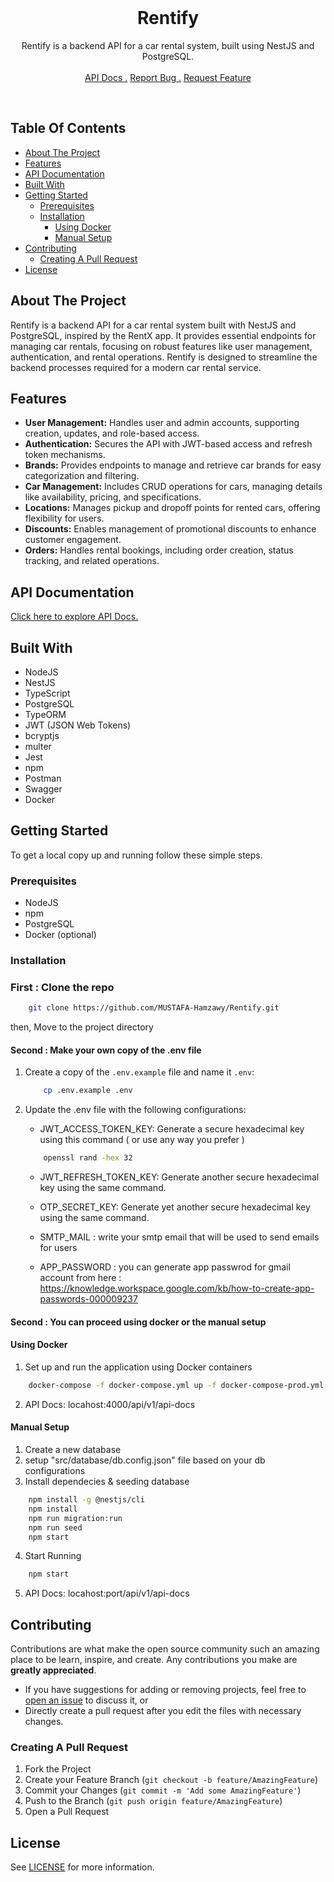 <br/>
<h1 align="center">Rentify</h1>
<p align="center">
Rentify is a backend API for a car rental system, built using NestJS and PostgreSQL.
<br/>
<br/>
<a href="https://documenter.getpostman.com/view/17672386/2sAYBPkENB" target="_blank">API Docs .</a>  
<a href="https://github.com/MUSTAFA-Hamzawy/Rentify/issues/new?labels=bug&amp;template=bug_report.md" target="_blank">Report Bug .</a>
<a href="https://github.com/MUSTAFA-Hamzawy/Rentify/issues/new?labels=enhancement&amp;&template=feature_request.md" target="_blank">Request Feature</a>
</p>
</div>

<br/>

## Table Of Contents

- [About The Project](#about-the-project)
- [Features](#features)
- [API Documentation](#api-documentation)
- [Built With](#built-with)
- [Getting Started](#getting-started)
  - [Prerequisites](#prerequisites)
  - [Installation](#installation)
    - [Using Docker](#using-docker)
    - [Manual Setup](#manual-setup)
- [Contributing](#contributing)
  - [Creating A Pull Request](#creating-a-pull-request)
- [License](#license)

## About The Project

Rentify is a backend API for a car rental system built with NestJS and PostgreSQL, inspired by the RentX app. It provides essential endpoints for managing car rentals, focusing on robust features like user management, authentication, and rental operations. Rentify is designed to streamline the backend processes required for a modern car rental service.

## Features
- <strong>User Management:</strong> Handles user and admin accounts, supporting creation, updates, and role-based access.
- <strong>Authentication:</strong> Secures the API with JWT-based access and refresh token mechanisms.
- <strong>Brands:</strong> Provides endpoints to manage and retrieve car brands for easy categorization and filtering.
- <strong>Car Management:</strong> Includes CRUD operations for cars, managing details like availability, pricing, and specifications.
- <strong>Locations:</strong> Manages pickup and dropoff points for rented cars, offering flexibility for users.
- <strong>Discounts:</strong> Enables management of promotional discounts to enhance customer engagement.
- <strong>Orders:</strong> Handles rental bookings, including order creation, status tracking, and related operations.


## API Documentation

<a href="https://documenter.getpostman.com/view/17672386/2sAYBPkENB" target="_blank">Click here to explore API Docs.</a>


## Built With

* NodeJS
* NestJS
* TypeScript
* PostgreSQL
* TypeORM
* JWT (JSON Web Tokens)
* bcryptjs
* multer
* Jest
* npm
* Postman
* Swagger
* Docker

## Getting Started

To get a local copy up and running follow these simple steps.

### Prerequisites

* NodeJS
* npm
* PostgreSQL
* Docker (optional)

### Installation

### First : Clone the repo
  
  ```sh
      git clone https://github.com/MUSTAFA-Hamzawy/Rentify.git
  ```

then, Move to the project directory

#### Second : Make your own copy of the .env file

1. Create a copy of the `.env.example` file and name it `.env`:
   
   ```sh
       cp .env.example .env
    ```
   
2. Update the .env file with the following configurations:
   - JWT_ACCESS_TOKEN_KEY: Generate a secure hexadecimal key using this command ( or use any way you prefer )
     
   ```sh
       openssl rand -hex 32
    ```
   
   - JWT_REFRESH_TOKEN_KEY: Generate another secure hexadecimal key using the same command.
    
   - OTP_SECRET_KEY: Generate yet another secure hexadecimal key using the same command.
   - SMTP_MAIL : write your smtp email that will be used to send emails for users
   - APP_PASSWORD : you can generate app passwrod for gmail account from here : https://knowledge.workspace.google.com/kb/how-to-create-app-passwords-000009237

#### Second : You can proceed using docker or the manual setup
#### Using Docker

  1. Set up and run the application using Docker containers
  ```sh
      docker-compose -f docker-compose.yml up -f docker-compose-prod.yml up -d  --build
  ```
  
  2. API Docs: locahost:4000/api/v1/api-docs

#### Manual Setup
  
  1. Create a new database
  2. setup "src/database/db.config.json" file based on your db configurations 
  3. Install dependecies & seeding database
  
  ```sh
      npm install -g @nestjs/cli
      npm install
      npm run migration:run
      npm run seed
      npm start
  ```
  
  4. Start Running
  ```sh
      npm start
  ```

  5. API Docs: locahost:port/api/v1/api-docs

## Contributing

Contributions are what make the open source community such an amazing place to be learn, inspire, and create. Any contributions you make are **greatly appreciated**.
- If you have suggestions for adding or removing projects, feel free to [open an issue](https://github.com/MUSTAFA-Hamzawy/Rentify/issues/new) to discuss it, or
-  Directly create a pull request after you edit the files with necessary changes.

### Creating A Pull Request

1. Fork the Project
2. Create your Feature Branch (`git checkout -b feature/AmazingFeature`)
3. Commit your Changes (`git commit -m 'Add some AmazingFeature'`)
4. Push to the Branch (`git push origin feature/AmazingFeature`)
5. Open a Pull Request

## License
See [LICENSE](https://github.com/MUSTAFA-Hamzawy/Rentify/blob/main/LICENSE) for more information.

